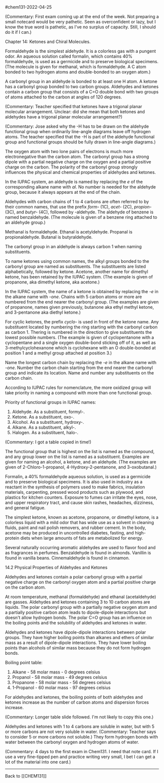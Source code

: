 #chem131-2022-04-25

(Commentary:  First exam coming up at the end of the week.  Not preparing a small notecard would be very pathetic.  Seen as overconfident or lazy, but I know the true word is pathetic, as I've no surplus of capacity.  Still, I should do it if I can.)

Chapter 14:  Ketones and Chiral Molecules.

Formaldehyde is the simplest aldehyde.  It is a colorless gas with a pungent odor.  An aqueous solution called formalin, which contains 40% formaldehyde, is used as a germicide and to preserve biological specimens. (The molecule is given for methanal, which is formaldehyde.  A C atom bonded to two hydrogen atoms and double-bonded to an oxygen atom.)

A carbonyl group in an aldehyde is bonded to at least one H atom.  A ketone has a carbonyl group bonded to two carbon groups.  Aldehydes and ketones contain a carbon group that consists of a C=O double bond with two groups of atoms attached to the carbon at angles of 120 degrees.

(Commentary:  Teacher specified that ketones have a trigonal planar molecular arrangement.  Unclear: did she mean that both ketones and aldehydes have a trigonal planar molecular arrangement?)

(Commentary:  Jose asked why the -H has to be drawn on the aldehyde functional group when ordinarily line-angle diagrams leave off hydrogen atoms.  The teacher specified that the -H is part of the aldehyde functional group and functional groups should be fully drawn in line-angle diagrams.)

The oxygen atom with two lone pairs of electrons is much more electronegative than the carbon atom.  The carbonyl group has a strong dipole with a partial negative charge on the oxygen and a partial positive charge on the carbon.  The polarity of the carbonyl group strongly influences the physical and chemical properties of aldehydes and ketones.

In the IUPAC system, an aldehyde is named by replacing the *e* of the corresponding alkane name with *al*.  No number is needed for the aldehyde group, because it always appears at the end of the chain.

Aldehydes with carbon chains of 1 to 4 carbons are often referred to by their common names, that use the prefix *form-* (1C), *acet-* (2C), *propion-* (3C), and *butyr-* (4C), followed by -aldehyde.  The aldehyde of benzene is named benzaldehyde.  (The molecule is given of a benzene ring attached to an aldehyde group.)

Methanal is formaldehyde.  Ethanal is acetyldehyde.  Propanal is propionaldehyde.  Butanal is butyraldehyde.

The carbonyl group in an aldehyde is always carbon 1 when naming substituents.

To name ketones using common names, the alkyl groups bonded to the carbonyl group are named as substituents.  The substituents are listed alphabetically, followed by ketone.  Acetone, another name for dimethyl ketone, has been retained by the IUPAC system.  (The example is given of propanone, aka dimethyl ketone, aka acetone.)

In the IUPAC system, the name of a ketone is obtained by replacing the *-e* in the alkane name with *-one*.  Chains with 5 carbon atoms or more are numbered from the end nearer the carbonyl group.  (The examples are given of propanone, names given previously, butanone aka ethyl methyl ketone, and 3-pentanone aka diethyl ketone.)

For cyclic ketones, the prefix *cyclo-* is used in front of the ketone name.  Any substituent located by numbering the ring starting with the carbonyl carbon as carbon 1.  Thering is numbered in the direction to give substituents the lowest possible numbers.  (The example is given of cyclopentanone with a cyclopentane and a single oxygen double-bond sticking off of it, as well as 3-methylcyclohexanone which is cyclohexane with an O double-bonded at position 1 and a methyl group attached at position 3.)

Name the longest carbon chain by replacing the *-e* in the alkane name with *-one*.  Number the carbon chain starting from the end nearer the carbonyl group and indicate its location.  Name and number any substituents on the carbon chain.

According to IUPAC rules for nomenclature, the more oxidized group will take priority in naming a compound with more than one functional group.

Priority of functional groups in IUPAC names:
1. Aldehyde.  As a substituent, formyl-.
2. Ketone.  As a substituent, oxo-.
3. Alcohol.  As a substituent, hydroxy-.
4. Alkane.  As a substituent, alkyl-.
5. Halogen.  As a substituent, halo-.

(Commentary:  I got a table copied in time!)

The functional group that is highest on the list is named as the compound, and any group lower on the list is named as a substituent.  Examples are given for naming an alcohol, a ketone, and an aldehyde.  (The examples are given of 2-Chloro-1-propanol, 4-Hydroxy-2-pentanone, and 3-oxobutanal.)

Formalin, a 40% formaldehyde aqueous solution, is used as a germicide and to preserve biological specimens.  It is also used in industry as a reactant in the synthesis of polymers used to make fabrics, insulation materials, carpenting, pressed wood products such as plywood, and plastics for kitchen counters.  Exposure to fumes can irritate the eyes, nose, and upper respiratory tract, and cause skin rashes, headaches, dizziness, and general fatigue.

The simplest ketone, known as acetone, propanone, or dimethyl ketone, is a colorless liquid with a mild odor that has wide use as a solvent in cleaning fluids, paint and nail polish removers, and rubber cement.  In the body, acetone may be produced in uncontrolled diabetes, fasting, and high-protein diets when large amounts of fats are metabolized for energy.

Several naturally occurring aromatic aldehydes are used to flavor food and as fragrances in perfumes.  Benzaldehyde is found in almonds.  Vanillin is found in vanilla beans.  Cinnemaldehyde is found in cinnamon.

14.2 Physical Properties of Aldehydes and Ketones

Aldehydes and ketones contain a polar carbonyl group with a partial negative charge on the carbonyl oxygen atom and a partial positive charge on the carbon atom.

At room temperature, methanal (formaldehyde) and ethanal (acetaldehyde) are gasses.  Aldehydes and ketones containing 3 to 10 carbon atoms are liquids.  The polar carbonyl group with a partially negative oxygen atom and a partially positive carbon atom leads to dipole-dipole interactions but doesn't allow hydrogen bonds.  The polar C=O group has an influence on the boiling points and the solubility of aldehydes and ketones in water.

Aldehydes and ketones have dipole-dipole interactions between polar groups.  They have higher boiling points than alkanes and ethers of similar mass as a result of dipole-dipole interactions.  They have lower boiling points than alcohols of similar mass because they do not form hydrogen bonds.

Boiling point table:
1.  Alkane - 58 molar mass - 0 degrees celsius
2. Propanol - 58 molar mass - 49 degrees celsius
3. Propanone - 58 molar mass - 56 degrees celsius
4. 1-Propanol - 60 molar mass - 97 degrees celsius

For aldehydes and ketones, the boiling points of both aldehydes and ketones increase as the number of carbon atoms and dispersion forces increase.

(Commentary:  Longer table slide followed.  I'm not likely to copy this one.)

Aldehydes and ketones with 1 to 4 carbons are soluble in water, but with 5 or more carbons are not very soluble in water.  (Commentary:  Teacher says to consider 5 or more carbons not soluble.)  They form hydrogen bonds with water between the carbonyl oxygen and hydrogen atoms of water.

(Commentary: 4 days to the first exam in Chem131.  I need that note card.  If I use a very fine-tipped pen and practice writing very small, I bet I can get a lot of the material into one card.)

---
Back to [[CHEM131]]